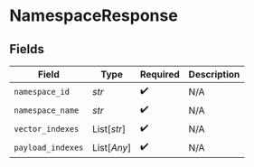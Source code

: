 # NamespaceResponse


## Fields

| Field              | Type               | Required           | Description        |
| ------------------ | ------------------ | ------------------ | ------------------ |
| `namespace_id`     | *str*              | :heavy_check_mark: | N/A                |
| `namespace_name`   | *str*              | :heavy_check_mark: | N/A                |
| `vector_indexes`   | List[*str*]        | :heavy_check_mark: | N/A                |
| `payload_indexes`  | List[*Any*]        | :heavy_check_mark: | N/A                |